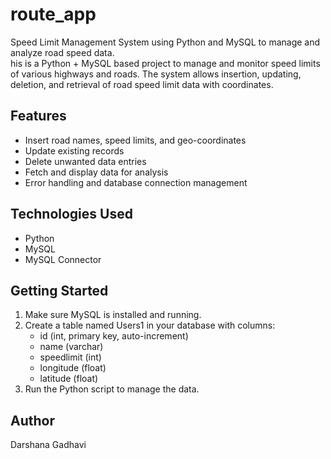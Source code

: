 # route_app
Speed Limit Management System using Python and MySQL to manage and analyze road speed data.  
his is a Python + MySQL based project to manage and monitor speed limits of various highways and roads. The system allows insertion, updating, deletion, and retrieval of road speed limit data with coordinates.

## Features
- Insert road names, speed limits, and geo-coordinates
- Update existing records
- Delete unwanted data entries
- Fetch and display data for analysis
- Error handling and database connection management

## Technologies Used
- Python
- MySQL
- MySQL Connector

## Getting Started
1. Make sure MySQL is installed and running.
2. Create a table named Users1 in your database with columns:
   - id (int, primary key, auto-increment)
   - name (varchar)
   - speedlimit (int)
   - longitude (float)
   - latitude (float)
3. Run the Python script to manage the data.

## Author
Darshana Gadhavi
